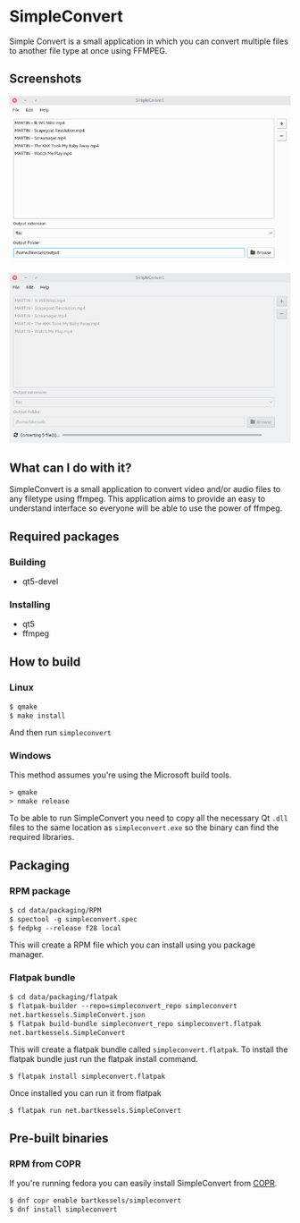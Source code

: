 # SimpleConvert

Simple Convert is a small application in which you can convert multiple files to another file type at once using FFMPEG.

## Screenshots

![SimpleConvert mainwindow](data/screenshots/mainwindow.png)

![SimpleConvert when converting files](data/screenshots/mainwindow_converting.png)

## What can I do with it?

SimpleConvert is a small application to convert video and/or
audio files to any filetype using ffmpeg. This application aims
to provide an easy to understand interface so everyone will be
able to use the power of ffmpeg.

## Required packages

### Building

- qt5-devel

### Installing

- qt5
- ffmpeg

## How to build

### Linux

```
$ qmake
$ make install
```

And then run `simpleconvert`

### Windows

This method assumes you're using the Microsoft build tools.

```
> qmake
> nmake release
```

To be able to run SimpleConvert you need to copy all the
necessary Qt `.dll` files to the same location as `simpleconvert.exe`
so the binary can find the required libraries.

## Packaging

### RPM package

```
$ cd data/packaging/RPM
$ spectool -g simpleconvert.spec
$ fedpkg --release f28 local
```

This will create a RPM file which you can install using you package manager.

### Flatpak bundle

```
$ cd data/packaging/flatpak
$ flatpak-builder --repo=simpleconvert_repo simpleconvert net.bartkessels.SimpleConvert.json
$ flatpak build-bundle simpleconvert_repo simpleconvert.flatpak net.bartkessels.SimpleConvert
```

This will create a flatpak bundle called `simpleconvert.flatpak`. To install the flatpak bundle
just run the flatpak install command.

```
$ flatpak install simpleconvert.flatpak
```

Once installed you can run it from flatpak

```
$ flatpak run net.bartkessels.SimpleConvert
```

## Pre-built binaries

### RPM from COPR

If you're running fedora you can easily install SimpleConvert from [COPR](https://copr.fedorainfracloud.org/coprs/bartkessels/simpleconvert/).

```
$ dnf copr enable bartkessels/simpleconvert
$ dnf install simpleconvert
```
